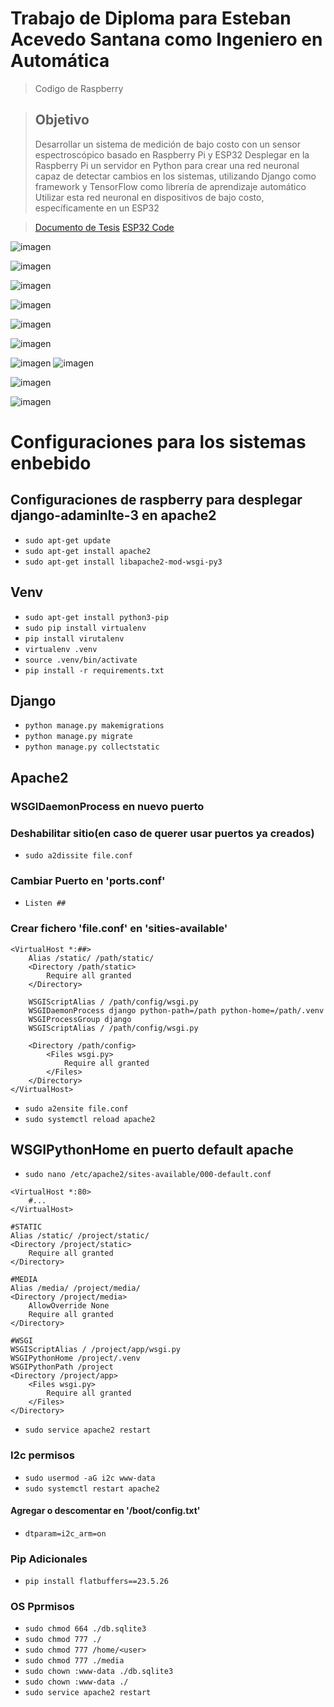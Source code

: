 # Trabajo de Diploma para Esteban Acevedo Santana como Ingeniero en Automática
> Codigo de Raspberry

> ## Objetivo
>  Desarrollar un sistema de medición de bajo costo con un sensor espectroscópico basado en Raspberry Pi y ESP32
>  Desplegar en la Raspberry Pi un servidor en Python para crear una red neuronal capaz de detectar cambios en los sistemas, utilizando Django como framework y TensorFlow como librería de aprendizaje automático
>  Utilizar esta red neuronal en dispositivos de bajo costo, específicamente en un ESP32

> [Documento de Tesis](https://drive.google.com/drive/folders/1xj-vwUddcT_fEKV6P6z_GX1HAFPx-lOL?usp=sharing)
> [ESP32 Code](https://github.com/acevedoesteban999/Detector-de-Adulterantes-CAMP)

![imagen](https://github.com/user-attachments/assets/4993c8ee-dfe1-4580-b3fd-26097c63f596)

![imagen](https://github.com/user-attachments/assets/800d3536-b1eb-4344-ae1d-cc91dd664812)

![imagen](https://github.com/user-attachments/assets/49965bc3-3136-47ce-aac8-478ca936a058)

![imagen](https://github.com/user-attachments/assets/7223c793-f344-458f-aea8-e69f456a3451)

![imagen](https://github.com/user-attachments/assets/c320db96-2461-4120-958b-3fced5f54e86)

![imagen](https://github.com/user-attachments/assets/54271493-ea00-47d7-9343-a9df45128afa)

![imagen](https://github.com/user-attachments/assets/5ad2967f-959b-4dcd-9443-c500e33226f7) ![imagen](https://github.com/user-attachments/assets/8bcfa885-9e39-4fe6-88c6-bf21f7f6bf8d)

![imagen](https://github.com/user-attachments/assets/853347da-b76c-4b24-b587-715a670560d5)

![imagen](https://github.com/user-attachments/assets/3efd919c-2a86-405f-9cd0-c19f47b78b84)

# Configuraciones para los sistemas enbebido

## Configuraciones de raspberry para desplegar django-adaminlte-3 en apache2
* `sudo apt-get update`
* `sudo apt-get install apache2`
* `sudo apt-get install libapache2-mod-wsgi-py3`

## Venv
* `sudo apt-get install python3-pip`
* `sudo pip install virtualenv`
* `pip install virutalenv`
* `virtualenv .venv`
* `source .venv/bin/activate`
* `pip install -r requirements.txt`

## Django
* `python manage.py makemigrations`
* `python manage.py migrate`
* `python manage.py collectstatic`



## Apache2

### WSGIDaemonProcess en nuevo puerto

### Deshabilitar sitio(en caso de querer usar puertos ya creados)
* `sudo a2dissite file.conf`
### Cambiar Puerto en 'ports.conf'
* `Listen ##`
### Crear fichero 'file.conf' en 'sities-available'
``` 
<VirtualHost *:##>
	Alias /static/ /path/static/
	<Directory /path/static>
		Require all granted
	</Directory>

	WSGIScriptAlias / /path/config/wsgi.py
	WSGIDaemonProcess django python-path=/path python-home=/path/.venv
	WSGIProcessGroup django
	WSGIScriptAlias / /path/config/wsgi.py

	<Directory /path/config>
		<Files wsgi.py>
			Require all granted
		</Files>
	</Directory>
</VirtualHost>
```
* `sudo a2ensite file.conf`
* `sudo systemctl reload apache2`

## WSGIPythonHome en puerto default apache
* `sudo nano /etc/apache2/sites-available/000-default.conf`
```
<VirtualHost *:80>
    #...
</VirtualHost>

#STATIC
Alias /static/ /project/static/
<Directory /project/static>
    Require all granted
</Directory>

#MEDIA
Alias /media/ /project/media/
<Directory /project/media>
    AllowOverride None
    Require all granted
</Directory>

#WSGI
WSGIScriptAlias / /project/app/wsgi.py
WSGIPythonHome /project/.venv
WSGIPythonPath /project
<Directory /project/app>
    <Files wsgi.py>
        Require all granted
    </Files>
</Directory>
```
* `sudo service apache2 restart`

### I2c permisos
* `sudo usermod -aG i2c www-data`
* `sudo systemctl restart apache2`
#### Agregar o descomentar en '/boot/config.txt'
* `dtparam=i2c_arm=on`

### Pip Adicionales
* `pip install flatbuffers==23.5.26`


### OS Pprmisos
* `sudo chmod 664 ./db.sqlite3`
* `sudo chmod 777 ./`
* `sudo chmod 777 /home/<user>` 
* `sudo chmod 777 ./media` 
* `sudo chown :www-data ./db.sqlite3`
* `sudo chown :www-data ./`
* `sudo service apache2 restart`

